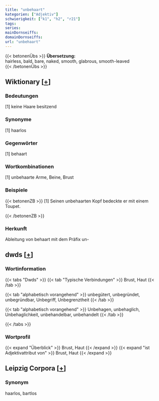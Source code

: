 ```yaml
---
title: "unbehaart"
kategorien: ["Adjektiv"]
schwierigkeit: ["k1", "h2", "r21"]
tags:
series:
mainDornseiffs:
domainDornseiffs:
url: "unbehaart"
---
```


{{< betonenÜbs >}}
**Übersetzung:**  
hairless, bald, bare, naked, smooth, glabrous, smooth-leaved  
{{< /betonenÜbs >}}

## Wiktionary [[+](https://de.wiktionary.org/wiki/unbehaart)]

### Bedeutungen
[1] keine Haare besitzend  

### Synonyme
[1] haarlos  

### Gegenwörter
[1] behaart  

### Wortkombinationen
[1] unbehaarte Arme, Beine, Brust  

### Beispiele
{{< betonenZB >}}
[1] Seinen unbehaarten Kopf bedeckte er mit einem Toupet.  

{{< /betonenZB >}}
### Herkunft
Ableitung von behaart mit dem Präfix un-  



## dwds [[+](https://www.dwds.de/wb/unbehaart)]

### Wortinformation
{{< tabs "Dwds" >}}
{{< tab "Typische Verbindungen" >}}
Brust, Haut
{{< /tab >}}

{{< tab "alphabetisch vorangehend" >}}
unbegütert, unbegründet, unbegründbar, Unbegriff, Unbegrenztheit
{{< /tab >}}

{{< tab "alphabetisch vorangehend" >}}
Unbehagen, unbehaglich, Unbehaglichkeit, unbehandelbar, unbehandelt
{{< /tab >}}

{{< /tabs >}}

### Wortprofil
{{< expand "Überblick" >}} Brust, Haut {{< /expand >}}
{{< expand "ist Adjektivattribut von" >}} Brust, Haut {{< /expand >}}

## Leipzig Corpora [[+](https://corpora.uni-leipzig.de/en/res?word=unbehaart&corpusId=deu_newscrawl-public_2018)]


### Synonym
haarlos, bartlos

